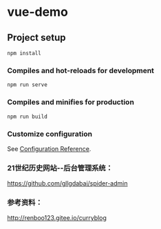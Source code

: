 # vue-demo

## Project setup
```
npm install
```

### Compiles and hot-reloads for development
```
npm run serve
```

### Compiles and minifies for production
```
npm run build
```

### Customize configuration
See [Configuration Reference](https://cli.vuejs.org/config/).

### 21世纪历史网站--后台管理系统：
https://github.com/gllgdabai/spider-admin

### 参考资料：
http://renboo123.gitee.io/curryblog
